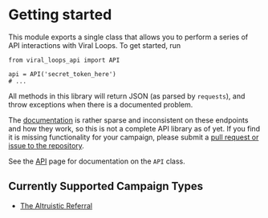 # Getting started

This module exports a single class that allows you to perform a series of API
interactions with Viral Loops. To get started, run

    from viral_loops_api import API

    api = API('secret_token_here')
    # ...

All methods in this library will return JSON (as parsed by `requests`),
and throw exceptions when there is a documented problem.

The [documentation](https://intercom.help/viral-loops) is rather sparse and
inconsistent on these endpoints and how they work, so this is not a complete
API library as of yet. If you find it is missing functionality for your
campaign, please submit a
[pull request or issue to the repository](https://github.com/bequest/viral-loops-api).

See the [API](API/index.md) page for documentation on the `API` class.

## Currently Supported Campaign Types

  * [The Altruistic Referral](https://intercom.help/viral-loops/the-altruistic-referral-template/the-altruistic-referral-your-web-app)
